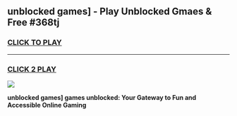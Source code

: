 
## unblocked games] - Play Unblocked Gmaes & Free #368tj
<h3>
<a href="https://news.freeplayer.one?title=unblocked_games]&ref=03M">CLICK TO PLAY</a></h3>
<hr>

<h3>
<a href="https://news.freeplayer.one?title=unblocked_games]&ref=03M">CLICK 2 PLAY</a>
  
</h3>

<a href="https://news.freeplayer.one?title=unblocked_games]&ref=03M"><img src="https://clearcache.store/games.png"></a>


**unblocked games] games unblocked: Your Gateway to Fun and Accessible Online Gaming**

